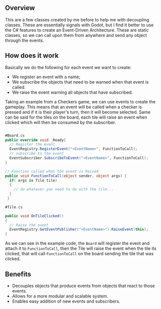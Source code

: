 ## Overview

This are a few classes created by me before to help me with decoupling classes. These are essentially signals with Godot, but I find it better to use the C# features to create an Event-Driven Architecture. These are static classes, so we can call upon them from anywhere and send any object through the events.

## How does it work

Basically we do the following for each event we want to create:

- We register an event with a name;
- We subscribe the objects that need to be warned when that event is called.
- We raise the event warning all objects that have subscribed.

Taking an example from a Checkers game, we can use events to create the gameplay. This means that an event will be called when a checker is pressed and if it is their player's turn, then it will become selected. Same can be said for the tiles on the board, each tile will raise an event when clicked which will then be consumed by the subscriber.

```csharp

#Board.cs
public override void _Ready{
  // Register the event
  EventRegistry.RegisterEvent("<EventName>", FunctionToCall);
  // subscribe to the event
  EventSubscriber.SubscribeToEvent("<EventName>", FunctionToCall);
}

// Function called when the event is Raised
public void FunctionToCall(object sender, object args) {
  if( args is Tile tile)
  {
    // do whatever you need to do with the tile...
  }
 }

#Tile.cs

public void OnTileClicked()
{
  // Raise the event
  EventRegistry.GetEventPublisher("<EventName>").RaiseEvent(this);
}

```

As we can see in the example code, the `Board` will register the event and attach it to `FunctionToCall`, then the Tile will raise the event when the tile its clicked, that will call `FunctionToCall` on the board sending the tile that was clicked.

## Benefits

- Decouples objects that produce events from objects that react to those events.
- Allows for a more modular and scalable system.
- Enables easy addition of new events and subscribers.

